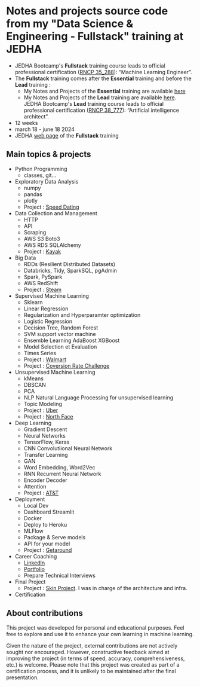 # Notes and projects source code from my "Data Science & Engineering - Fullstack" training at JEDHA

* JEDHA Bootcamp's **Fullstack** training course leads to official professional certification ([RNCP 35_288](https://www.francecompetences.fr/recherche/rncp/35288/)): “Machine Learning Engineer”.
* The **Fullstack** training comes after the **Essential** training and before the **Lead** training :
    * My Notes and Projects of the **Essential** training are available [here](https://github.com/40tude/Data_Essentials_Stage_Oct_2023) 
    * My Notes and Projects of the **Lead** training are available [here](https://github.com/40tude/lead_june_2024). JEDHA Bootcamp's **Lead** training course leads to official professional certification ([RNCP 38_777](https://www.francecompetences.fr/recherche/rncp/38777/)): “Artificial intelligence architect”.
* 12 weeks
* march 18 - june 18 2024
* JEDHA [web page](https://en.jedha.co/formations/formation-data-scientist) of the **Fullstack** training

## Main topics & projects
* Python Programming
    * classes, git...
* Exploratory Data Analysis
    * numpy
    * pandas
    * plotly
    * Project : [Speed Dating](https://github.com/40tude/fullstack_mars_2024_3/tree/main/02_EDA/99_Project_Speed_Dating)
* Data Collection and Management
    * HTTP
    * API
    * Scraping
    * AWS S3 Boto3
    * AWS RDS SQLAlchemy
    * Project : [Kayak](https://github.com/40tude/fullstack_mars_2024_3/tree/main/03_data_collection/99_Project_Kayak)
* Big Data
    * RDDs (Resilient Distributed Datasets)
    * Databricks, Tidy, SparkSQL, pgAdmin
    * Spark, PySpark
    * AWS RedShift
    * Project : [Steam](https://github.com/40tude/fullstack_mars_2024_3/tree/main/04_big_data/99_Project_Steam)
* Supervised Machine Learning
    * Sklearn
    * Linear Regression
    * Regularization and Hyperparamter optimization
    * Logistic Regression
    * Decision Tree, Random Forest
    * SVM support vector machine
    * Ensemble Learning AdaBoost XGBoost
    * Model Selection et Evaluation
    * Times Series
    * Project : [Walmart](https://github.com/40tude/fullstack_mars_2024_3/tree/main/05_supervised_ML/98_Project_Walmart)
    * Project : [Coversion Rate Challenge](https://github.com/40tude/fullstack_mars_2024_3/tree/main/05_supervised_ML/99_Project_Conversion_rate_challenge)
* Unsupervised Machine Learning
    * kMeans
    * DBSCAN
    * PCA
    * NLP Natural Language Processing for unsupervised learning
    * Topic Modeling
    * Project : [Uber](https://github.com/40tude/fullstack_mars_2024_3/tree/main/06_unsupervised_ML/98_Project_Uber)
    * Project : [North Face](https://github.com/40tude/fullstack_mars_2024_3/tree/main/06_unsupervised_ML/99_Project_North_Face)
* Deep Learning
    * Gradient Descent
    * Neural Networks
    * TensorFlow, Keras
    * CNN Convolutiional Neural Network
    * Transfer Learning
    * GAN
    * Word Embedding, Word2Vec
    * RNN Recurrent Neural Network
    * Encoder Decoder
    * Attention
    * Project : [AT&T](https://github.com/40tude/fullstack_mars_2024_3/tree/main/07_deep_learning/99_Project_ATT)
* Deployment
    * Local Dev
    * Dashboard Streamlit
    * Docker
    * Deploy to Heroku 
    * MLFlow
    * Package & Serve models
    * API for your model
    * Project : [Getaround](https://github.com/40tude/fullstack_mars_2024_3/tree/main/08_deployment/99_Project_getaround)
* Career Coaching
    * [LinkedIn](https://www.linkedin.com/in/baucour/)
    * [Portfolio](https://github.com/40tude?tab=repositories)
    * Prepare Technical Interviews
* Final Project
    * Project : [Skin Project](https://github.com/Qv-code-Qv/skin_project/tree/infra/architecture). I was in charge of the architecture and infra.
* Certification

## About contributions
This project was developed for personal and educational purposes. Feel free to explore and use it to enhance your own learning in machine learning.

Given the nature of the project, external contributions are not actively sought nor encouraged. However, constructive feedback aimed at improving the project (in terms of speed, accuracy, comprehensiveness, etc.) is welcome. Please note that this project was created as part of a certification process, and it is unlikely to be maintained after the final presentation.

